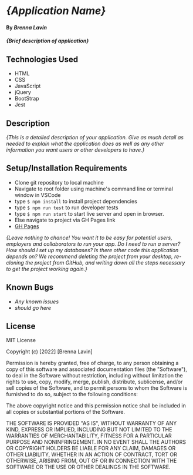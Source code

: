 # _{Application Name}_

#### By _**Brenna Lavin**_

#### _{Brief description of application}_

## Technologies Used

* HTML
* CSS
* JavaScript
* jQuery
* BootStrap
* Jest
  
## Description

_{This is a detailed description of your application. Give as much detail as needed to explain what the application does as well as any other information you want users or other developers to have.}_

## Setup/Installation Requirements

* Clone git repository to local machine
* Navigate to root folder using machine's command line or terminal window in VSCode
* type ```$ npm install``` to install project dependencies
* type ```$ npm run test``` to run developer tests
* type ```$ npm run start``` to start live server and open in browser.
* Else navigate to project via GH Pages link
* [GH Pages](https://lavinbrenna.github.io/pizza-parlor/)

_{Leave nothing to chance! You want it to be easy for potential users, employers and collaborators to run your app. Do I need to run a server? How should I set up my databases? Is there other code this application depends on? We recommend deleting the project from your desktop, re-cloning the project from GitHub, and writing down all the steps necessary to get the project working again.}_

## Known Bugs

* _Any known issues_
* _should go here_

## License

MIT License

Copyright (c) [2022] [Brenna Lavin]

Permission is hereby granted, free of charge, to any person obtaining a copy
of this software and associated documentation files (the "Software"), to deal
in the Software without restriction, including without limitation the rights
to use, copy, modify, merge, publish, distribute, sublicense, and/or sell
copies of the Software, and to permit persons to whom the Software is
furnished to do so, subject to the following conditions:

The above copyright notice and this permission notice shall be included in all
copies or substantial portions of the Software.

THE SOFTWARE IS PROVIDED "AS IS", WITHOUT WARRANTY OF ANY KIND, EXPRESS OR
IMPLIED, INCLUDING BUT NOT LIMITED TO THE WARRANTIES OF MERCHANTABILITY,
FITNESS FOR A PARTICULAR PURPOSE AND NONINFRINGEMENT. IN NO EVENT SHALL THE
AUTHORS OR COPYRIGHT HOLDERS BE LIABLE FOR ANY CLAIM, DAMAGES OR OTHER
LIABILITY, WHETHER IN AN ACTION OF CONTRACT, TORT OR OTHERWISE, ARISING FROM,
OUT OF OR IN CONNECTION WITH THE SOFTWARE OR THE USE OR OTHER DEALINGS IN THE
SOFTWARE.
